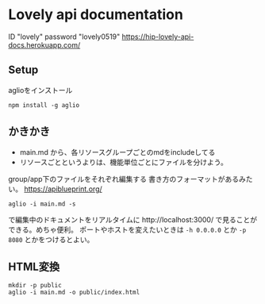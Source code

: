 # Lovely api documentation

ID "lovely"
password "lovely0519"
https://hip-lovely-api-docs.herokuapp.com/

## Setup

aglioをインストール

```
npm install -g aglio
```

## かきかき

* main.md から、各リソースグループごとのmdをincludeしてる
* リソースごとというよりは、機能単位ごとにファイルを分けよう。

group/app下のファイルをそれぞれ編集する
書き方のフォーマットがあるみたい。
https://apiblueprint.org/

```
aglio -i main.md -s
```

で編集中のドキュメントをリアルタイムに http://localhost:3000/ で見ることができる。めちゃ便利。
ポートやホストを変えたいときは `-h 0.0.0.0` とか `-p 8080` とかをつけるとよい。

## HTML変換

```
mkdir -p public
aglio -i main.md -o public/index.html
```

